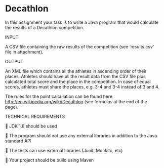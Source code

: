 # Decathlon
In this assignment your task is to write a Java program that would calculate the results of a Decathlon competition.

INPUT

A CSV file containing the raw results of the competition (see ‘results.csv’ file in attachment).

OUTPUT

An XML file which contains all the athletes in ascending order of their places. Athletes should have all the result
data from the CSV file plus calculated total score and the place in the competition. In case of equal scores, athletes
must share the places, e.g. 3-4 and 3-4 instead of 3 and 4.

The rules for the point calculation can be found here: http://en.wikipedia.org/wiki/Decathlon (see formulas at the
end of the page).

TECHNICAL REQUIREMENTS

 JDK 1.8 should be used

 The program should not use any external libraries in addition to the Java standard API

 The tests can use external libraries (Junit, Mockito, etc)

 Your project should be build using Maven
